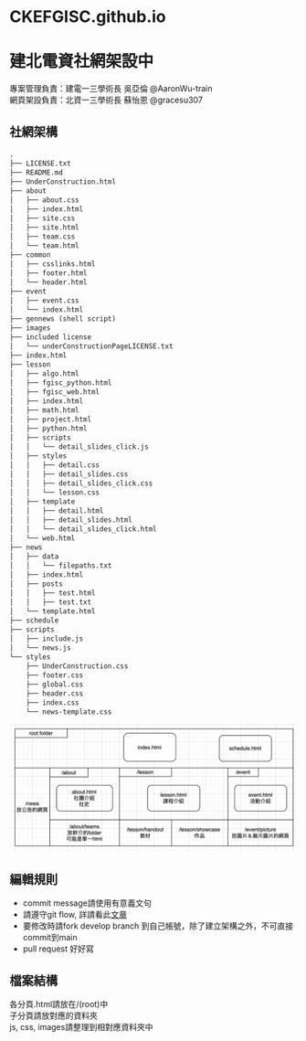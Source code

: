 # CKEFGISC.github.io
# 建北電資社網架設中
專案管理負責：建電一三學術長 吳亞倫 @AaronWu-train <br>
網頁架設負責：北資一三學術長 蘇怡恩 @gracesu307   <br>

## 社網架構
```
.
├── LICENSE.txt
├── README.md
├── UnderConstruction.html
├── about
│   ├── about.css
│   ├── index.html
│   ├── site.css
│   ├── site.html
│   ├── team.css
│   └── team.html
├── common
│   ├── csslinks.html
│   ├── footer.html
│   └── header.html
├── event
│   ├── event.css
│   └── index.html
├── gennews (shell script)
├── images
├── included license
│   └── underConstructionPageLICENSE.txt
├── index.html
├── lesson
│   ├── algo.html
│   ├── fgisc_python.html
│   ├── fgisc_web.html
│   ├── index.html
│   ├── math.html
│   ├── project.html
│   ├── python.html
│   ├── scripts
│   │   └── detail_slides_click.js
│   ├── styles
│   │   ├── detail.css
│   │   ├── detail_slides.css
│   │   ├── detail_slides_click.css
│   │   └── lesson.css
│   ├── template
│   │   ├── detail.html
│   │   ├── detail_slides.html
│   │   └── detail_slides_click.html
│   └── web.html
├── news
│   ├── data
│   │   └── filepaths.txt
│   ├── index.html
│   ├── posts
│   │   ├── test.html
│   │   ├── test.txt
│   └── template.html
├── schedule
├── scripts
│   ├── include.js
│   └── news.js
└── styles
    ├── UnderConstruction.css
    ├── footer.css
    ├── global.css
    ├── header.css
    ├── index.css
    └── news-template.css
```

![image](images/社網架構.png)

## 編輯規則
* commit message請使用有意義文句
* 請遵守git flow, 詳請看此[文章](https://ithelp.ithome.com.tw/articles/10227605)
* 要修改時請fork develop branch 到自己帳號，除了建立架構之外，不可直接commit到main
* pull request 好好寫

## 檔案結構
各分頁.html請放在/(root)中 <br>
子分頁請放對應的資料夾 <br>
js, css, images請整理到相對應資料夾中 <br>
